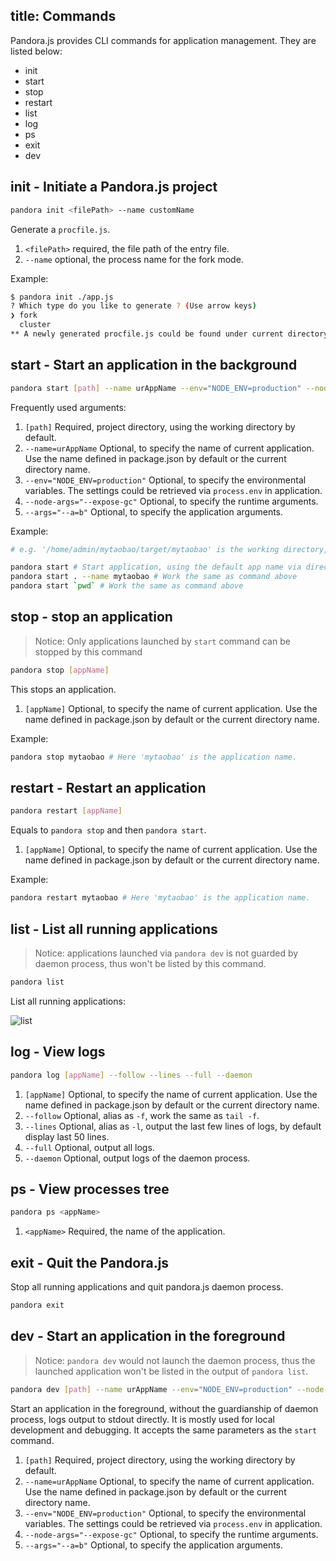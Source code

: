 title: Commands
---

Pandora.js provides CLI commands for application management. They are listed below:

- init
- start
- stop
- restart
- list
- log
- ps
- exit
- dev

## init - Initiate a Pandora.js project

```bash
pandora init <filePath> --name customName
```
Generate a `procfile.js`.

1. `<filePath>` required, the file path of the entry file.
2. `--name` optional, the process name for the fork mode.

Example:

```bash
$ pandora init ./app.js
? Which type do you like to generate ? (Use arrow keys)
❯ fork 
  cluster 
** A newly generated procfile.js could be found under current directory. **
```
## start - Start an application in the background

```bash
pandora start [path] --name urAppName --env="NODE_ENV=production" --node-args="--expose-gc"
```

Frequently used arguments:

1. `[path]` Required, project directory, using the working directory by default.
2. `--name=urAppName` Optional, to specify the name of current application. Use the name defined in package.json by default or the current directory name.
3. `--env="NODE_ENV=production"` Optional, to specify the environmental variables. The settings could be retrieved via `process.env` in application.
4. `--node-args="--expose-gc"` Optional, to specify the runtime arguments.
5. `--args="--a=b"` Optional, to specify the application arguments.

Example:

```bash
# e.g. '/home/admin/mytaobao/target/mytaobao' is the working directory, and name property in package.json is not defined.

pandora start # Start application, using the default app name via directory name: mytaobao. work the same as --name=mytaobao
pandora start . --name mytaobao # Work the same as command above
pandora start `pwd` # Work the same as command above
```

## stop - stop an application

> Notice: Only applications launched by `start` command can be stopped by this command

```bash
pandora stop [appName]
```

This stops an application.

1. `[appName]` Optional, to specify the name of current application.  Use the name defined in package.json by default or the current directory name.

Example:

```bash
pandora stop mytaobao # Here 'mytaobao' is the application name.
```

## restart - Restart an application

```bash
pandora restart [appName]
```

Equals to `pandora stop` and then `pandora start`.


1. `[appName]` Optional, to specify the name of current application.  Use the name defined in package.json by default or the current directory name.

Example:

```bash
pandora restart mytaobao # Here 'mytaobao' is the application name.
```

## list - List all running applications

> Notice: applications launched via `pandora dev` is not guarded by daemon process, thus won't be listed by this command.

```bash
pandora list
```

List all running applications:

![list](https://img.alicdn.com/tfs/TB107mPeOqAXuNjy1XdXXaYcVXa-2646-330.png) 


## log - View logs

```bash
pandora log [appName] --follow --lines --full --daemon
```

1. `[appName]` Optional, to specify the name of current application.  Use the name defined in package.json by default or the current directory name.
2. `--follow` Optional, alias as  `-f`, work the same as `tail -f`.
3. `--lines` Optional, alias as `-l`, output the last few lines of logs, by default display last 50 lines.
4. `--full` Optional, output all logs.
5. `--daemon` Optional, output logs of the daemon process.

## ps - View processes tree

```bash
pandora ps <appName>
```

1. `<appName>` Required, the name of the application.


## exit - Quit the Pandora.js

Stop all running applications and quit pandora.js daemon process.

```bash
pandora exit
```

## dev - Start an application in the foreground

> Notice: `pandora dev` would not launch the daemon process, thus the launched application won't be listed in the output of `pandora list`.

```bash
pandora dev [path] --name urAppName --env="NODE_ENV=production" --node-args="--expose-gc"
```

Start an application in the foreground, without the guardianship of daemon process, logs output to stdout directly.
It is mostly used for local development and debugging. It accepts the same parameters as the `start` command.

1. `[path]` Required, project directory, using the working directory by default.
2. `--name=urAppName` Optional, to specify the name of current application. Use the name defined in package.json by default or the current directory name.
3. `--env="NODE_ENV=production"` Optional, to specify the environmental variables. The settings could be retrieved via `process.env` in application.
4. `--node-args="--expose-gc"` Optional, to specify the runtime arguments.
5. `--args="--a=b"` Optional, to specify the application arguments.
